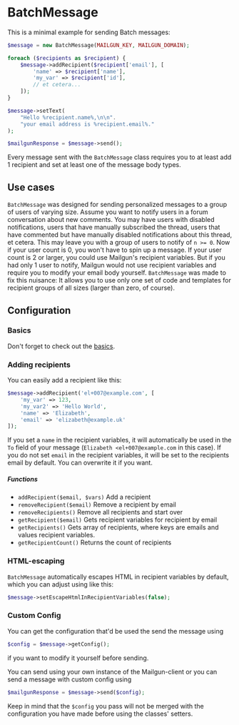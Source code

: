 # BatchMessage
This is a minimal example for sending Batch messages:
```php
$message = new BatchMessage(MAILGUN_KEY, MAILGUN_DOMAIN);

foreach ($recipients as $recipient) {
    $message->addRecipient($recipient['email'], [
        'name' => $recipient['name'],
        'my_var' => $recipient['id'],
        // et cetera...
    ]);
}

$message->setText(
    "Hello %recipient.name%,\n\n".
    "your email address is %recipient.email%."
);

$mailgunResponse = $message->send();
```
Every message sent with the `BatchMessage` class requires you to at least add 1 recipient and set at least one of the message body types.

## Use cases
`BatchMessage` was designed for sending personalized messages to a group of users of varying size.
Assume you want to notify users in a forum conversation about new comments.
You may have users with disabled notifications, users that have manually subscribed the thread, users that have commented but have manually disabled notifications about this thread, et cetera.
This may leave you with a group of users to notify of `n >= 0`. Now if your user count is 0, you won't have to spin up a message. If your user count is 2 or larger, you could use Mailgun's recipient variables. But if you had only 1 user to notify, Mailgun would not use recipient variables and require you to modify your email body yourself.
`BatchMessage` was made to fix this nuisance: It allows you to use only one set of code and templates for recipient groups of all sizes (larger than zero, of course).

## Configuration
### Basics
Don't forget to check out the [basics](Basics.md).

### Adding recipients
You can easily add a recipient like this:
```php
$message->addRecipient('el+007@example.com', [
    'my_var' => 123,
    'my_var2' => 'Hello World',
    'name' => 'Elizabeth',
    'email' => 'elizabeth@example.uk'
]);
```
If you set a `name` in the recipient variables, it will automatically be used in the `To` field of your message (`Elizabeth <el+007@example.com` in this case).
If you do not set `email` in the recipient variables, it will be set to the recipients email by default. You can overwrite it if you want.

##### Functions
- `addRecipient($email, $vars)` Add a recipient
- `removeRecipient($email)` Remove a recipient by email
- `removeRecipients()` Remove all recipients and start over
- `getRecipient($email)` Gets recipient variables for recipient by email
- `getRecipients()` Gets array of recipients, where keys are emails and values recipient variables.
- `getRecipientCount()` Returns the count of recipients

### HTML-escaping
`BatchMessage` automatically escapes HTML in recipient variables by default, which you can adjust using like this:
```php
$message->setEscapeHtmlInRecipientVariables(false);
```

### Custom Config
You can get the configuration that'd be used the send the message using
```php
$config = $message->getConfig();
```
if you want to modify it yourself before sending.

You can send using your own instance of the Mailgun-client or you can send a message with custom config using
```php
$mailgunResponse = $message->send($config);
```

Keep in mind that the `$config` you pass will not be merged with the configuration you have made before using the classes' setters.
